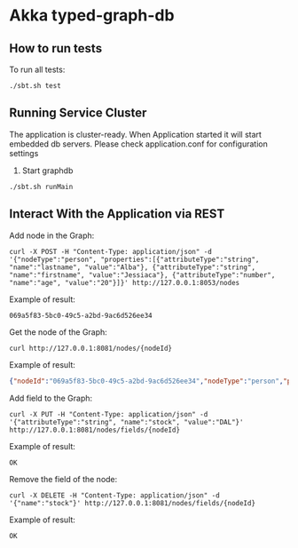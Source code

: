 
# Akka typed-graph-db

## How to run tests

To run all tests:

```
./sbt.sh test
```


## Running Service Cluster

The application is cluster-ready. When Application started it will start embedded db servers.
Please check application.conf for configuration settings

1. Start  graphdb 

```
./sbt.sh runMain
```

## Interact With the Application via REST

Add node in the Graph:

```
curl -X POST -H "Content-Type: application/json" -d '{"nodeType":"person", "properties":[{"attributeType":"string", "name":"lastname", "value":"Alba"}, {"attributeType":"string", "name":"firstname", "value":"Jessiaca"}, {"attributeType":"number", "name":"age", "value":"20"}]}' http://127.0.0.1:8053/nodes
```

Example of result:

`069a5f83-5bc0-49c5-a2bd-9ac6d526ee34`


Get the node of the Graph:

```
curl http://127.0.0.1:8081/nodes/{nodeId}
```

Example of result:

```json
{"nodeId":"069a5f83-5bc0-49c5-a2bd-9ac6d526ee34","nodeType":"person","properties":{"age":20.0,"firstname":"Jessiaca","lastname":"Alba"},"relations":{}}
```

Add field to the Graph:

```
curl -X PUT -H "Content-Type: application/json" -d '{"attributeType":"string", "name":"stock", "value":"DAL"}' http://127.0.0.1:8081/nodes/fields/{nodeId}
```

Example of result:

`OK`

Remove the field of the node:

```
curl -X DELETE -H "Content-Type: application/json" -d '{"name":"stock"}' http://127.0.0.1:8081/nodes/fields/{nodeId}
```

Example of result:

`OK`
